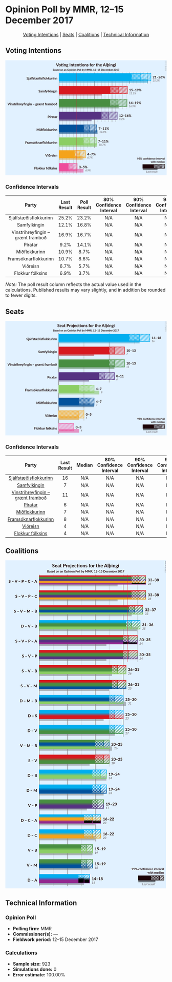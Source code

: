 # Opinion Poll by MMR, 12–15 December 2017

<p align="center"><a href="#voting-intentions">Voting Intentions</a> | <a href="#seats">Seats</a> | <a href="#coalitions">Coalitions</a> | <a href="#technical-information">Technical Information</a></p>

## Voting Intentions

![Graph with voting intentions not yet produced](2017-12-15-MMR.png "Voting Intentions")

### Confidence Intervals

| Party | Last Result | Poll Result | 80% Confidence Interval | 90% Confidence Interval | 95% Confidence Interval | 99% Confidence Interval |
|:-----:|:-----------:|:-----------:|:-----------------------:|:-----------------------:|:-----------------------:|:-----------------------:|
| Sjálfstæðisflokkurinn | 25.2% | 23.2% | N/A |N/A |N/A |N/A |
| Samfylkingin | 12.1% | 16.8% | N/A |N/A |N/A |N/A |
| Vinstrihreyfingin – grænt framboð | 16.9% | 16.7% | N/A |N/A |N/A |N/A |
| Píratar | 9.2% | 14.1% | N/A |N/A |N/A |N/A |
| Miðflokkurinn | 10.9% | 8.7% | N/A |N/A |N/A |N/A |
| Framsóknarflokkurinn | 10.7% | 8.6% | N/A |N/A |N/A |N/A |
| Viðreisn | 6.7% | 5.7% | N/A |N/A |N/A |N/A |
| Flokkur fólksins | 6.9% | 3.7% | N/A |N/A |N/A |N/A |

*Note:* The poll result column reflects the actual value used in the calculations. Published results may vary slightly, and in addition be rounded to fewer digits.

## Seats

![Graph with seats not yet produced](2017-12-15-MMR-seats.png "Seats")

### Confidence Intervals

| Party | Last Result | Median | 80% Confidence Interval | 90% Confidence Interval | 95% Confidence Interval | 99% Confidence Interval |
|:-----:|:-----------:|:------:|:-----------------------:|:-----------------------:|:-----------------------:|:-----------------------:|
| <a href="#sjálfstæðisflokkurinn">Sjálfstæðisflokkurinn</a> | 16 | N/A | N/A |N/A |N/A |N/A |
| <a href="#samfylkingin">Samfylkingin</a> | 7 | N/A | N/A |N/A |N/A |N/A |
| <a href="#vinstrihreyfingin-–-grænt-framboð">Vinstrihreyfingin – grænt framboð</a> | 11 | N/A | N/A |N/A |N/A |N/A |
| <a href="#píratar">Píratar</a> | 6 | N/A | N/A |N/A |N/A |N/A |
| <a href="#miðflokkurinn">Miðflokkurinn</a> | 7 | N/A | N/A |N/A |N/A |N/A |
| <a href="#framsóknarflokkurinn">Framsóknarflokkurinn</a> | 8 | N/A | N/A |N/A |N/A |N/A |
| <a href="#viðreisn">Viðreisn</a> | 4 | N/A | N/A |N/A |N/A |N/A |
| <a href="#flokkur-fólksins">Flokkur fólksins</a> | 4 | N/A | N/A |N/A |N/A |N/A |


## Coalitions

![Graph with coalitions seats not yet produced](2017-12-15-MMR-coalitions-seats.png "Coalitions Seats")


## Technical Information

### Opinion Poll

+ **Polling firm:** MMR
+ **Commissioner(s):** —
+ **Fieldwork period:** 12–15 December 2017

### Calculations

+ **Sample size:** 923
+ **Simulations done:** 0
+ **Error estimate:** 100.00%

